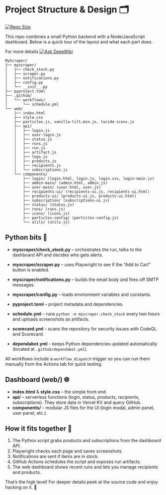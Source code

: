 # Project Structure & Design 🗂️
[![Repo Size](https://img.shields.io/github/repo-size/tyagishubham177/MyScraper)](https://github.com/tyagishubham177/MyScraper)

This repo combines a small Python backend with a Node/JavaScript dashboard. Below is a quick tour of the layout and what each part does.

For more details [![Ask DeepWiki](https://deepwiki.com/badge.svg)](https://deepwiki.com/tyagishubham177/MyScraper)
```
MyScraper/
├── myscraper/
│   ├── check_stock.py
│   ├── scraper.py
│   ├── notifications.py
│   ├── config.py
│   └── __init__.py
├── pyproject.toml
├── .github/  
│   └── workflows/  
│       └── schedule.yml  
└── web/  
    ├── index.html  
    ├── style.css  
    ├── particles.js, vanilla-tilt.min.js, lucide-icons.js  
    ├── api/  
    │   ├── login.js  
    │   ├── user-login.js  
    │   ├── status.js  
    │   ├── runs.js  
    │   ├── run.js  
    │   ├── artifact.js  
    │   ├── logs.js  
    │   ├── products.js  
    │   ├── recipients.js  
    │   └── subscriptions.js  
    └── components/  
        ├── login/ (login.html, login.js, login.css, login-main.js)  
        ├── admin-main/ (admin.html, admin.js)  
        ├── user-main/ (user.html, user.js)  
        ├── recipients-ui/ (recipients-ui.js, recipients-ui.html)  
        ├── products-ui/ (products-ui.js, products-ui.html)  
        ├── subscription/ (subscriptions-ui.js)  
        ├── status/ (status.js)  
        ├── runs/ (runs.js)  
        ├── icons/ (icons.js)  
        ├── particles-config/ (particles-config.js)  
        └── utils/ (utils.js)
```

## Python bits 🐍
- **myscraper/check_stock.py** – orchestrates the run, talks to the dashboard API and decides who gets alerts.
- **myscraper/scraper.py** – uses Playwright to see if the “Add to Cart” button is enabled.
- **myscraper/notifications.py** – builds the email body and fires off SMTP messages.
- **myscraper/config.py** – loads environment variables and constants.
- **pyproject.toml** – project metadata and dependencies.

- **schedule.yml** – runs `python -m myscraper.check_stock` every two hours and uploads screenshots as artifacts.
- **scorecard.yml** – scans the repository for security issues with CodeQL and Scorecard.
- **dependabot.yml** – keeps Python dependencies updated automatically (located at `.github/dependabot.yml`).

All workflows include a `workflow_dispatch` trigger so you can run them manually from the Actions tab for quick testing.

## Dashboard (web/) 🌐
- **index.html** & **style.css** – the simple front end.
- **api/** – serverless functions (login, status, products, recipients, subscriptions). They store data in Vercel KV and query GitHub.
- **components/** – modular JS files for the UI (login modal, admin panel, user panel, etc.).

## How it fits together 🔗
1. The Python script grabs products and subscriptions from the dashboard API.
2. Playwright checks each page and saves screenshots.
3. Notifications are sent if items are in stock.
4. GitHub Actions schedules the script and exposes run artifacts.
5. The web dashboard shows recent runs and lets you manage recipients and products.

That’s the high level! For deeper details peek at the source code and enjoy hacking on it. 🚀
